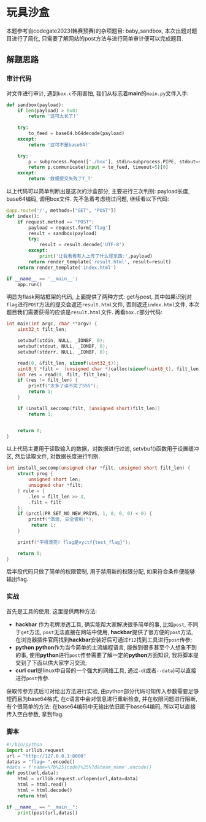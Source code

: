 # 玩具沙盒
本题参考自codegate2023(韩赛预赛)的杂项题目: baby_sandbox, 本次出题对题目进行了简化, 只需要了解网站的post方法与进行简单审计便可以完成题目.

## 解题思路
### 审计代码
对文件进行审计, 遇到`box.c`不用害怕, 我们从标志着**main**的`main.py`文件入手:
```python
def sandbox(payload): 
    if len(payload) > 0x8:
        return '这可太长了!'
    
    try:
        to_feed = base64.b64decode(payload)
    except:
        return '这可不是base64!'

    try:
        p = subprocess.Popen(['./box'], stdin=subprocess.PIPE, stdout=subprocess.PIPE, stderr=subprocess.PIPE)
        return p.communicate(input = to_feed, timeout=5)[0]
    except:
        return '数据提交失败了T_T'
```
以上代码可以简单判断出是这次的沙盒部分, 主要进行三次判别: payload长度, base64编码, 调用box文件. 先不急着考虑绕过问题, 继续看以下代码:
```python
@app.route('/', methods=["GET", "POST"])
def index():
    if request.method == "POST":
        payload = request.form['flag']
        result = sandbox(payload)
        try:
            result = result.decode('UTF-8')
        except:
            print('让我看看有人上传了什么怪东西:',payload)
        return render_template('result.html', result=result)
    return render_template('index.html')

if __name__ == '__main__':
    app.run()
```
明显为flask网站框架的代码, 上面提供了两种方式: get与post, 其中如果识别对`flag`进行`POST`方法的提交会返还`result.html`文件, 否则返还`index.html`文件, 本次题目我们需要获得的应该是`result.html`文件.
再看`box.c`部分代码:
```c
int main(int argc, char **argv) {
    uint32_t filt_len;

    setvbuf(stdin, NULL, _IONBF, 0);
    setvbuf(stdout, NULL, _IONBF, 0);
    setvbuf(stderr, NULL, _IONBF, 0);

    read(0, &filt_len, sizeof(uint32_t));
    uint8_t *filt =  (unsigned char *)calloc(sizeof(uint8_t), filt_len);
    int res = read(0, filt, filt_len);
    if (res != filt_len) {
        printf("太多了读不完了555");
        return 1;
    }

    if (install_seccomp(filt, (unsigned short)filt_len))
        return 1;


    return 0;
}
```
以上代码主要用于读取输入的数据，对数据进行过滤, setvbuf()函数用于设置缓冲区, 然后读取文件, 对数据长度进行判别.
```c
int install_seccomp(unsigned char *filt, unsigned short filt_len) {
    struct prog {
        unsigned short len;
        unsigned char *filt;
    } rule = {
        .len = filt_len >> 3,
        .filt = filt
    };
    if (prctl(PR_SET_NO_NEW_PRIVS, 1, 0, 0, 0) < 0) {
        printf("滴滴, 安全管制!");
         return 1;
    }
    
    printf("干得漂亮! flag是vyctf{test_flag}");

    return 0;
}

```
后半段代码只做了简单的权限管制, 用于禁用新的权限分配, 如果符合条件便能够输出flag. 
### 实战
首先是工具的使用, 这里提供两种方法:
* **hackbar**
   作为老牌渗透工具, 确实能帮大家解决很多简单的事, 比如`post`, 不同于`get`方法, `post`无法直接在网站中使用, **hackbar**提供了很方便的`post`方法, 在浏览器插件官网找到**hackbar**安装好后可通过`f12`找到工具进行`post`传参;
* **python**
   **python**作为当今简单的主流编程语言, 能做到很多甚至个人想象不到的事, 使用**python**进行`post`传参需要了解一定的**python**方面知识, 我将脚本提交到了下面以供大家学习交流;
* **curl**
   **curl**是linux中自带的一个强大的网络工具, 通过`-d`(或者`--data`)可以直接进行`post`传参.

获取传参方式后可对给出方法进行实验, 由python部分代码可知传入参数需要足够短而且为base64格式, 在c语言中会对信息进行重新检查, 并在权限问题进行阻断, 有个很简单的方法: 在base64编码中无输出依旧属于base64编码, 所以可以直接传入空白参数, 拿到flag.<br>

### 脚本
```python
#!/bin/python
import urllib.request
url = "http://127.0.0.1:8000"
datas = "flag= ".encode()
#data = f'name=%7b%25{code}%25%7d&team_name'.encode()
def post(url,data):
    html = urllib.request.urlopen(url,data=data)
    html = html.read()
    html = html.decode()
    return html

if __name__ == "__main__":
    print(post(url,datas))
```